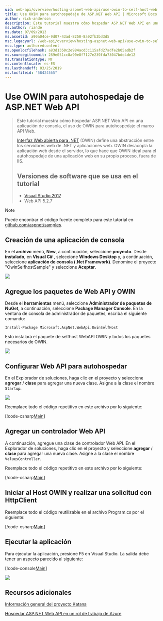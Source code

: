 ```yaml
---
uid: web-api/overview/hosting-aspnet-web-api/use-owin-to-self-host-web-api
title: Use OWIN para autohospedaje de ASP.NET Web API | Microsoft Docs
author: rick-anderson
description: Este tutorial muestra cómo hospedar ASP.NET Web API en una aplicación de consola, el uso de OWIN para autohospedaje el marco API Web. Interfaz Web abierta para .NET (OWIN) d...
ms.author: riande
ms.date: 07/09/2013
ms.assetid: a90a04ce-9d07-43ad-8250-8a92fb2bd3d5
msc.legacyurl: /web-api/overview/hosting-aspnet-web-api/use-owin-to-self-host-web-api
msc.type: authoredcontent
ms.openlocfilehash: a83d1350c2e984acd3c115afd27adfe2b05adb2f
ms.sourcegitcommit: 289e051cc8a90e8f7127e239fda73047bde4de12
ms.translationtype: MT
ms.contentlocale: es-ES
ms.lasthandoff: 03/25/2019
ms.locfileid: "58424565"
---
```

<a name="use-owin-to-self-host-aspnet-web-api"></a>Use OWIN para autohospedaje de ASP.NET Web API 
====================

> Este tutorial muestra cómo hospedar ASP.NET Web API en una aplicación de consola, el uso de OWIN para autohospedaje el marco API Web.
>
> [Interfaz Web abierta para .NET](http://owin.org) (OWIN) define una abstracción entre los servidores web de .NET y aplicaciones web. OWIN desacopla la aplicación web desde el servidor, lo que hace que OWIN ideal para el autohospedaje de una aplicación web en su propio proceso, fuera de IIS.
>
> ## <a name="software-versions-used-in-the-tutorial"></a>Versiones de software que se usa en el tutorial
>
>
> - [Visual Studio 2017](https://visualstudio.microsoft.com/downloads/) 
> - Web API 5.2.7


> [!NOTE]
> Puede encontrar el código fuente completo para este tutorial en [github.com/aspnet/samples](https://github.com/aspnet/samples/tree/master/samples/aspnet/WebApi/OwinSelfhostSample).


## <a name="create-a-console-application"></a>Creación de una aplicación de consola

En el **archivo** menú, **New**, a continuación, seleccione **proyecto**. Desde **instalado**, en **Visual C#** , seleccione **Windows Desktop** y, a continuación, seleccione **aplicación de consola (.Net Framework)**. Denomine el proyecto "OwinSelfhostSample" y seleccione **Aceptar**.

[![](use-owin-to-self-host-web-api/_static/image7.png)](use-owin-to-self-host-web-api/_static/image7.png)

## <a name="add-the-web-api-and-owin-packages"></a>Agregue los paquetes de Web API y OWIN

Desde el **herramientas** menú, seleccione **Administrador de paquetes de NuGet**, a continuación, seleccione **Package Manager Console**. En la ventana de consola de administrador de paquetes, escriba el siguiente comando:

`Install-Package Microsoft.AspNet.WebApi.OwinSelfHost`

Esto instalará el paquete de selfhost WebAPI OWIN y todos los paquetes necesarios de OWIN.

[![](use-owin-to-self-host-web-api/_static/image4.png)](use-owin-to-self-host-web-api/_static/image3.png)

## <a name="configure-web-api-for-self-host"></a>Configurar Web API para autohospedar

En el Explorador de soluciones, haga clic en el proyecto y seleccione **agregar** / **clase** para agregar una nueva clase. Asigne a la clase el nombre `Startup`.

![](use-owin-to-self-host-web-api/_static/image5.png)

Reemplace todo el código repetitivo en este archivo por lo siguiente:

[!code-csharp[Main](use-owin-to-self-host-web-api/samples/sample1.cs)]

## <a name="add-a-web-api-controller"></a>Agregar un controlador Web API

A continuación, agregue una clase de controlador Web API. En el Explorador de soluciones, haga clic en el proyecto y seleccione **agregar** / **clase** para agregar una nueva clase. Asigne a la clase el nombre `ValuesController`.

Reemplace todo el código repetitivo en este archivo por lo siguiente:

[!code-csharp[Main](use-owin-to-self-host-web-api/samples/sample2.cs)]

## <a name="start-the-owin-host-and-make-a-request-with-httpclient"></a>Iniciar al Host OWIN y realizar una solicitud con HttpClient

Reemplace todo el código reutilizable en el archivo Program.cs por el siguiente:

[!code-csharp[Main](use-owin-to-self-host-web-api/samples/sample3.cs)]

## <a name="run-the-application"></a>Ejecutar la aplicación

Para ejecutar la aplicación, presione F5 en Visual Studio. La salida debe tener un aspecto parecido al siguiente:

[!code-console[Main](use-owin-to-self-host-web-api/samples/sample4.cmd)]

![](use-owin-to-self-host-web-api/_static/image6.png)

## <a name="additional-resources"></a>Recursos adicionales

[Información general del proyecto Katana](../../../aspnet/overview/owin-and-katana/an-overview-of-project-katana.md)

[Hospedar ASP.NET Web API en un rol de trabajo de Azure](host-aspnet-web-api-in-an-azure-worker-role.md)
